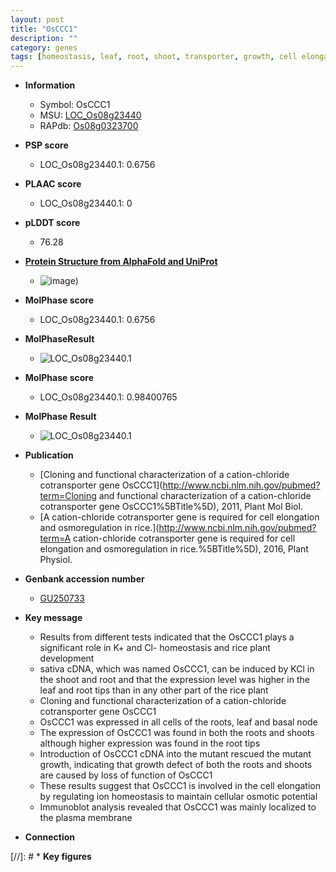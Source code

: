 ```yaml
---
layout: post
title: "OsCCC1"
description: ""
category: genes
tags: [homeostasis, leaf, root, shoot, transporter, growth, cell elongation, plasma membrane, node]
---
```


* **Information**  
    + Symbol: OsCCC1  
    + MSU: [LOC_Os08g23440](http://rice.plantbiology.msu.edu/cgi-bin/ORF_infopage.cgi?orf=LOC_Os08g23440)  
    + RAPdb: [Os08g0323700](http://rapdb.dna.affrc.go.jp/viewer/gbrowse_details/irgsp1?name=Os08g0323700)  

* **PSP score**  
    + LOC_Os08g23440.1: 0.6756 

* **PLAAC score**  
    + LOC_Os08g23440.1: 0 

* **pLDDT score**
    + 76.28

* **[Protein Structure from AlphaFold and UniProt](https://www.uniprot.org/uniprotkb/Q6Z0E2/entry#structure)**
    + ![image](https://ricepsp.github.io/images/Q6/AF-Q6Z0E2-F1.png))

* **MolPhase score**
    + LOC_Os08g23440.1: 0.6756

* **MolPhaseResult**
    + ![LOC_Os08g23440.1](https://ricepsp.github.io/pictures/LOC_Os08g/LOC_Os08g23440.1.png)

* **MolPhase score**
    + LOC_Os08g23440.1: 0.98400765

* **MolPhase Result**
    + ![LOC_Os08g23440.1](https://304243504.github.io/Pictures/LOC_Os08g/LOC_Os08g23440.1.png)

* **Publication**  
    + [Cloning and functional characterization of a cation-chloride cotransporter gene OsCCC1](http://www.ncbi.nlm.nih.gov/pubmed?term=Cloning and functional characterization of a cation-chloride cotransporter gene OsCCC1%5BTitle%5D), 2011, Plant Mol Biol.
    + [A cation-chloride cotransporter gene is required for cell elongation and osmoregulation in rice.](http://www.ncbi.nlm.nih.gov/pubmed?term=A cation-chloride cotransporter gene is required for cell elongation and osmoregulation in rice.%5BTitle%5D), 2016, Plant Physiol.

* **Genbank accession number**  
    + [GU250733](http://www.ncbi.nlm.nih.gov/nuccore/GU250733)

* **Key message**  
    + Results from different tests indicated that the OsCCC1 plays a significant role in K+ and Cl- homeostasis and rice plant development
    + sativa cDNA, which was named OsCCC1, can be induced by KCl in the shoot and root and that the expression level was higher in the leaf and root tips than in any other part of the rice plant
    + Cloning and functional characterization of a cation-chloride cotransporter gene OsCCC1
    + OsCCC1 was expressed in all cells of the roots, leaf and basal node
    + The expression of OsCCC1 was found in both the roots and shoots although higher expression was found in the root tips
    + Introduction of OsCCC1 cDNA into the mutant rescued the mutant growth, indicating that growth defect of both the roots and shoots are caused by loss of function of OsCCC1
    + These results suggest that OsCCC1 is involved in the cell elongation by regulating ion homeostasis to maintain cellular osmotic potential
    + Immunoblot analysis revealed that OsCCC1 was mainly localized to the plasma membrane

* **Connection**  

[//]: # * **Key figures**  


